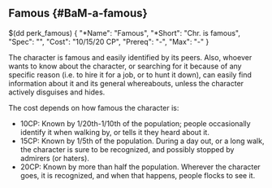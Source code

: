 ## Famous {#BaM-a-famous}

$(dd perk_famous)
{
  "*Name": "Famous",
  "*Short": "Chr. is famous",
  "Spec": "",
  "Cost": "10/15/20 CP",
  "Prereq": "-",
  "Max": "-"
}

The character is famous and easily identified by its peers.
Also, whoever wants to know about the character, or searching
for it because of any specific reason (i.e. to hire it for
a job, or to hunt it down), can easily find information
about it and its general whereabouts, unless the character
actively disguises and hides.

The cost depends on how famous the character is:

* 10CP: Known by 1/20th-1/10th of the population; people
  occasionally identify it when walking by, or tells it
  they heard about it.
* 15CP: Known by 1/5th of the population. During a day out,
  or a long walk, the character is sure to be recognized,
  and possibly stopped by admirers (or haters).
* 20CP: Known by more than half the population. Wherever the
  character goes, it is recognized, and when that happens,
  people flocks to see it.


